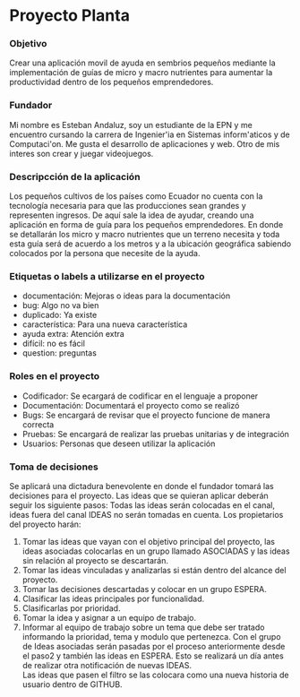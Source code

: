 Proyecto Planta 
======
### Objetivo

Crear una aplicación movil de ayuda en sembrios pequeños mediante la implementación de guías de micro y macro nutrientes para aumentar la productividad dentro de los pequeños emprendedores.

### Fundador

Mi nombre es Esteban Andaluz, soy un estudiante de la EPN y me encuentro cursando la carrera de Ingenier'ia en Sistemas inform'aticos y de Computaci'on. Me gusta el desarrollo de aplicaciones y web. Otro de mis interes son crear y juegar videojuegos.

### Descripcción de la aplicación

Los pequeños cultivos de los países como Ecuador no cuenta con la tecnología necesaria para que las producciones sean grandes y representen ingresos. De aquí sale la idea de ayudar, creando una aplicación en forma de guía para los pequeños emprendedores. En donde se detallarán los micro y macro nutrientes que un terreno necesita y toda esta guía será de acuerdo a los metros y a la ubicación geográfica sabiendo colocados por la persona que necesite de la ayuda. 
### Etiquetas o labels a utilizarse en el proyecto 

- documentación: Mejoras o ideas para la documentación
- bug: Algo no va bien
- duplicado: Ya existe
- característica: Para una nueva característica 
- ayuda extra: Atención extra
- difícil: no es fácil
- question: preguntas

### Roles en el proyecto
- Codificador: Se ecargará de codificar en el lenguaje a proponer
- Documentación: Documentará el proyecto como se realizó
- Bugs: Se encargará de revisar que el proyecto funcione de manera correcta
- Pruebas: Se encargará de realizar las pruebas unitarias y de integración
- Usuarios: Personas que deseen utilizar la aplicación
### Toma de decisiones

Se aplicará una dictadura benevolente en donde el fundador tomará las decisiones para el proyecto.
Las ideas que se quieran aplicar deberán seguir los siguiente pasos:
Todas las ideas serán colocadas en el canal, ideas fuera del canal IDEAS no serán tomadas en cuenta.
Los propietarios del proyecto harán:
1.	Tomar las ideas que vayan con el objetivo principal del proyecto, las ideas asociadas colocarlas en un grupo llamado ASOCIADAS y las ideas sin relación al proyecto se descartarán.
2.	Tomar las ideas vinculadas y analizarlas si están dentro del alcance del proyecto.
3.	Tomar las decisiones descartadas y colocar en un grupo ESPERA.
4.	Clasificar las ideas principales por funcionalidad.
5.	Clasificarlas por prioridad.
6.	Tomar la idea y asignar a un equipo de trabajo.
7.	Informar al equipo de trabajo sobre un tema que debe ser tratado informando la prioridad, tema y modulo que pertenezca.
Con el grupo de Ideas asociadas serán pasadas por el proceso anteriormente desde el paso2 y también las ideas en ESPERA. Esto se realizará un día antes de realizar otra notificación de nuevas IDEAS.   
Las ideas que pasen el filtro se las colocara como una nueva historia de usuario dentro de GITHUB.



